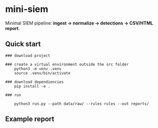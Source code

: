 # mini-siem

Minimal SIEM pipeline: **ingest → normalize → detections → CSV/HTML report**.

## Quick start

    ### download project

    ### create a virtual environment outside the src folder
        python3 -m venv .venv
        source .venv/bin/activate

    ### download dependiencies
        pip install -e .

    ### run

        python3 run.py --path data/raw/ --rules rules --out reports/

## Example report

[image]: https://github.com/exitsun/mini-siem/assets/example-report-html.png
